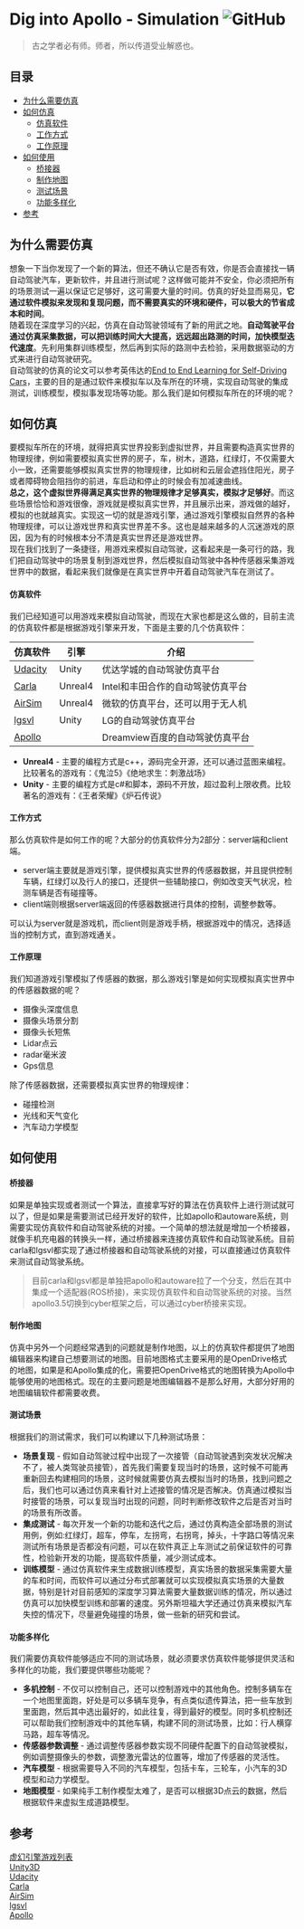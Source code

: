 # Dig into Apollo - Simulation ![GitHub](https://img.shields.io/github/license/daohu527/Dig-into-Apollo.svg?style=popout)

> 古之学者必有师。师者，所以传道受业解惑也。


## 目录
- [为什么需要仿真](#why_simulation)
- [如何仿真](#how_simulation)
    - [仿真软件](#simulator)
    - [工作方式](#simulator_work)
    - [工作原理](#simulator_principle)
- [如何使用](#how_to)
    - [桥接器](#adapter)
    - [制作地图](#make_map)
    - [测试场景](#test_case)
    - [功能多样化](#features)
- [参考](#reference)


<a name="why_simulation" />

## 为什么需要仿真
想象一下当你发现了一个新的算法，但还不确认它是否有效，你是否会直接找一辆自动驾驶汽车，更新软件，并且进行测试呢？这样做可能并不安全，你必须把所有的场景测试一遍以保证它足够好，这可需要大量的时间。仿真的好处显而易见，**它通过软件模拟来发现和复现问题，而不需要真实的环境和硬件，可以极大的节省成本和时间**。  
随着现在深度学习的兴起，仿真在自动驾驶领域有了新的用武之地。**自动驾驶平台通过仿真采集数据，可以把训练时间大大提高，远远超出路测的时间，加快模型迭代速度**。先利用集群训练模型，然后再到实际的路测中去检验，采用数据驱动的方式来进行自动驾驶研究。  
自动驾驶的仿真的论文可以参考英伟达的[End to End Learning for Self-Driving Cars](https://arxiv.org/abs/1604.07316)，主要的目的是通过软件来模拟车以及车所在的环境，实现自动驾驶的集成测试，训练模型，模拟事发现场等功能。那么我们是如何模拟车所在的环境的呢？  


<a name="how_simulation" />

## 如何仿真
要模拟车所在的环境，就得把真实世界投影到虚拟世界，并且需要构造真实世界的物理规律，例如需要模拟真实世界的房子，车，树木，道路，红绿灯，不仅需要大小一致，还需要能够模拟真实世界的物理规律，比如树和云层会遮挡住阳光，房子或者障碍物会阻挡你的前进，车启动和停止的时候会有加减速曲线。  
**总之，这个虚拟世界得满足真实世界的物理规律才足够真实，模拟才足够好**。而这些场景恰恰和游戏很像，游戏就是模拟真实世界，并且展示出来，游戏做的越好，模拟的也就越真实。实现这一切的就是游戏引擎，通过游戏引擎模拟自然界的各种物理规律，可以让游戏世界和真实世界差不多。这也是越来越多的人沉迷游戏的原因，因为有的时候根本分不清是真实世界还是游戏世界。  
现在我们找到了一条捷径，用游戏来模拟自动驾驶，这看起来是一条可行的路，我们把自动驾驶中的场景复制到游戏世界，然后模拟自动驾驶中各种传感器采集游戏世界中的数据，看起来我们就像是在真实世界中开着自动驾驶汽车在测试了。  


<a name="simulator" />

#### 仿真软件
我们已经知道可以用游戏来模拟自动驾驶，而现在大家也都是这么做的，目前主流的仿真软件都是根据游戏引擎来开发，下面是主要的几个仿真软件：  

| 仿真软件                                                   | 引擎    | 介绍                              |
|------------------------------------------------------------|---------|-----------------------------------|
| [Udacity](https://github.com/udacity/self-driving-car-sim) | Unity   | 优达学城的自动驾驶仿真平台        |
| [Carla](https://github.com/carla-simulator/carla)          | Unreal4 | Intel和丰田合作的自动驾驶仿真平台 |
| [AirSim](https://github.com/Microsoft/AirSim)              | Unreal4 | 微软的仿真平台，还可以用于无人机  |
| [lgsvl](https://github.com/lgsvl/simulator)                | Unity   | LG的自动驾驶仿真平台              |
| [Apollo](https://github.com/ApolloAuto/apollo)             |         | Dreamview百度的自动驾驶仿真平台   |


* **Unreal4** - 主要的编程方式是c++，源码完全开源，还可以通过蓝图来编程。比较著名的游戏有：《鬼泣5》《绝地求生：刺激战场》
* **Unity**   - 主要的编程方式是c#和脚本，源码不开放，超过盈利上限收费。比较著名的游戏有：《王者荣耀》《炉石传说》


<a name="simulator_work" />

#### 工作方式
那么仿真软件是如何工作的呢？大部分的仿真软件分为2部分：server端和client端。  
* server端主要就是游戏引擎，提供模拟真实世界的传感器数据，并且提供控制车辆，红绿灯以及行人的接口，还提供一些辅助接口，例如改变天气状况，检测车辆是否有碰撞等。
* client端则根据server端返回的传感器数据进行具体的控制，调整参数等。  

可以认为server就是游戏机，而client则是游戏手柄，根据游戏中的情况，选择适当的控制方式，直到游戏通关。  


<a name="simulator_principle" />

#### 工作原理
我们知道游戏引擎模拟了传感器的数据，那么游戏引擎是如何实现模拟真实世界中的传感器数据的呢？  
* 摄像头深度信息
* 摄像头场景分割
* 摄像头长短焦
* Lidar点云
* radar毫米波
* Gps信息

除了传感器数据，还需要模拟真实世界的物理规律：  
* 碰撞检测
* 光线和天气变化
* 汽车动力学模型


<a name="how_to" />

## 如何使用

<a name="adapter" />

#### 桥接器
如果是单独实现或者测试一个算法，直接拿写好的算法在仿真软件上进行测试就可以了，但是如果是需要测试已经开发好的软件，比如apollo和autoware系统，则需要实现仿真软件和自动驾驶系统的对接。一个简单的想法就是增加一个桥接器，就像手机充电器的转换头一样，通过桥接器来连接仿真软件和自动驾驶系统。目前carla和lgsvl都实现了通过桥接器和自动驾驶系统的对接，可以直接通过仿真软件来测试自动驾驶系统。  

> 目前carla和lgsvl都是单独把apollo和autoware拉了一个分支，然后在其中集成一个适配器(ROS桥接)，来实现仿真软件和自动驾驶系统的对接。当然apollo3.5切换到cyber框架之后，可以通过cyber桥接来实现。


<a name="make_map" />

#### 制作地图
仿真中另外一个问题经常遇到的问题就是制作地图，以上的仿真软件都提供了地图编辑器来构建自己想要测试的地图。目前地图格式主要采用的是OpenDrive格式的地图，如果是和Apollo集成的化，需要把OpenDrive格式的地图转换为Apollo中能够使用的地图格式。现在的主要问题是地图编辑器不是那么好用，大部分好用的地图编辑软件都需要收费。  


<a name="test_case" />

#### 测试场景
根据我们的测试需求，我们可以构建以下几种测试场景：  
* **场景复现** - 假如自动驾驶过程中出现了一次接管（自动驾驶遇到突发状况解决不了，被人类驾驶员接管），首先我们需要复现当时的场景，这时候不可能再重新回去构建相同的场景，这时候就需要仿真去模拟当时的场景，找到问题之后，我们也可以通过仿真来看针对上述接管的情况是否解决。仿真通过模拟当时接管的场景，可以复现当时出现的问题，同时判断修改软件之后是否对当时的场景有所改善。  
* **集成测试** - 每次开发一个新的功能和迭代之后，通过仿真构造全部场景的测试用例，例如:红绿灯，超车，停车，左拐弯，右拐弯，掉头，十字路口等情况来测试所有场景是否都没有问题，可以在软件真正上车测试之前保证软件的可靠性，检验新开发的功能，提高软件质量，减少测试成本。  
* **训练模型** - 通过仿真软件来生成数据训练模型，真实场景的数据采集需要大量的车和时间，而软件可以通过分布式部署就可以实现模拟真实场景的大量数据，特别是针对目前感知的深度学习算法需要大量数据训练的情况，所以通过仿真可以加快模型训练和部署的速度。另外斯坦福大学还通过仿真来模拟汽车失控的情况下，尽量避免碰撞的场景，做一些新的研究和尝试。  


<a name="features" />

#### 功能多样化
我们需要仿真软件能够适应不同的测试场景，就必须要求仿真软件能够提供灵活和多样化的功能，我们要提供哪些功能呢？  
* **多机控制** - 不仅可以控制自己，还可以控制游戏中的其他角色。控制多辆车在一个地图里面跑，好处是可以多辆车竞争，有点类似遗传算法，把一些车放到里面跑，然后其中选出最好的，如此往复，得到最好的模型。同时多机控制还可以帮助我们控制游戏中的其他车辆，构建不同的测试场景，比如：行人横穿马路，超车等情况。  
* **传感器参数调整** - 通过调整传感器参数实现不同硬件配置下的自动驾驶模拟，例如调整摄像头的参数，调整激光雷达的位置等，增加了传感器的灵活性。  
* **汽车模型** - 根据需要导入不同的汽车模型，包括卡车，三轮车，小汽车的3D模型和动力学模型。  
* **地图模型** - 如果纯手工制作模型太难了，是否可以根据3D点云的数据，然后根据软件来虚拟生成道路模型。  


<a name="reference" />

## 参考
[虚幻引擎游戏列表](https://zh.wikipedia.org/wiki/%E8%99%9A%E5%B9%BB%E5%BC%95%E6%93%8E%E6%B8%B8%E6%88%8F%E5%88%97%E8%A1%A8)  
[Unity3D](https://baike.baidu.com/item/Unity3D)  
[Udacity](https://github.com/udacity/self-driving-car-sim)  
[Carla](https://github.com/carla-simulator/carla)  
[AirSim](https://github.com/Microsoft/AirSim)  
[lgsvl](https://github.com/lgsvl/simulator)  
[Apollo](https://github.com/ApolloAuto/apollo)  
